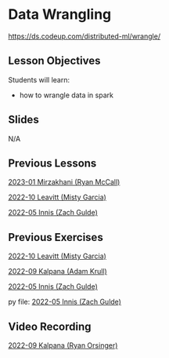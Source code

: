 # Data Wrangling
https://ds.codeup.com/distributed-ml/wrangle/

## Lesson Objectives
Students will learn:
- how to wrangle data in spark

## Slides
N/A

## Previous Lessons
[2023-01 Mirzakhani (Ryan McCall)](https://github.com/CodeupClassroom/mirzakhani-advanced-topics/blob/main/spark_wrangle.ipynb)

[2022-10 Leavitt (Misty Garcia)](https://github.com/CodeupClassroom/leavitt-advanced-topics/blob/main/spark_wrangle_lesson.ipynb)

[2022-05 Innis (Zach Gulde)](https://github.com/CodeupClassroom/innis-spark-exercises/blob/main/Wrangle%20Lesson.ipynb)


## Previous Exercises
[2022-10 Leavitt (Misty Garcia)](https://github.com/CodeupClassroom/leavitt-advanced-topics/blob/main/spark_wrangle_exercises.ipynb)

[2022-09 Kalpana (Adam Krull)](https://github.com/CodeupClassroom/kalpana-spark-exercises/blob/main/spark-wrangle-exercises.ipynb)

[2022-05 Innis (Zach Gulde)](https://github.com/CodeupClassroom/innis-spark-exercises/blob/main/wrangle_exercise.ipynb)

py file: [2022-05 Innis (Zach Gulde)](https://github.com/CodeupClassroom/innis-spark-exercises/blob/main/wrangle.py)


## Video Recording
[2022-09 Kalpana (Ryan Orsinger)](https://www.youtube.com/watch?v=Bqhid0ZioBY)

